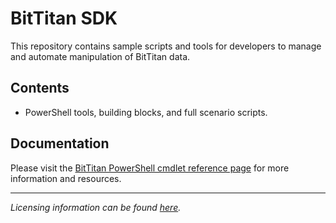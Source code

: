 # BitTitan SDK

This repository contains sample scripts and tools for developers to manage and automate manipulation of BitTitan data.

## Contents
* PowerShell tools, building blocks, and full scenario scripts.

## Documentation
Please visit the [BitTitan PowerShell cmdlet reference page](https://www.bittitan.com/powershell/cmdletreference.html) for more information and resources.

---
_Licensing information can be found [here](https://github.com/BitTitan/bittitan-community-scripts/blob/master/LICENSE)._
